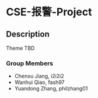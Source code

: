 # CSE-报警-Project

## Description

Theme TBD

### Group Members

 * Chenxu Jiang, i2i2i2
 * Wanhui Qiao, fash97
 * Yuandong Zhang, philzhang01
